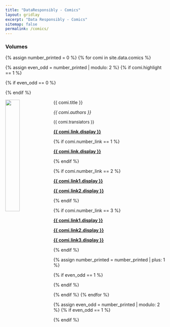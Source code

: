 ```yaml
---
title: "DataResponsibly - Comics"
layout: gridlay
excerpt: "Data Responsibly - Comics"
sitemap: false
permalink: /comics/
---
```


### Volumes

{% assign number_printed = 0 %}
{% for comi in site.data.comics %}

{% assign even_odd = number_printed | modulo: 2 %}
{% if comi.highlight == 1 %}

{% if even_odd == 0 %}
<div class="row">
{% endif %}

<div class="col-sm-6">
 <div class="well">
  <img src="{{ site.url }}{{ site.baseurl }}/images/{{ comi.image }}" class="img-responsive" width="30%" height="auto" style="float: left" />
  
  <pubtit>{{ comi.title }}</pubtit>
  
  <p><em>{{ comi.authors }}</em></p>

  <p style="font-size:13px;">{{ comi.translators }}</p>

  <p><strong><a href="{{ comi.link.url }}">{{ comi.link.display }}</a></strong></p>

  {% if comi.number_link == 1 %}
  <p><strong><a href="{{ comi.link1.url }}">{{ comi.link.display }}</a></strong></p>
  {% endif %}

  {% if comi.number_link == 2 %}
  <p><strong><a href="{{ comi.link1.url }}">{{ comi.link1.display }}</a></strong></p>
  <p><strong><a href="{{ comi.link2.url }}">{{ comi.link2.display }}</a></strong></p>
  {% endif %}
  
  {% if comi.number_link == 3 %}
  <p><strong><a href="{{ comi.link1.url }}">{{ comi.link1.display }}</a></strong></p>
  <p><strong><a href="{{ comi.link2.url }}">{{ comi.link2.display }}</a></strong></p>
  <p><strong><a href="{{ comi.link3.url }}">{{ comi.link3.display }}</a></strong></p>
  {% endif %}
 
 </div>
</div>

{% assign number_printed = number_printed | plus: 1 %}

{% if even_odd == 1 %}
</div>
{% endif %}

{% endif %}
{% endfor %}

{% assign even_odd = number_printed | modulo: 2 %}
{% if even_odd == 1 %}
</div>
{% endif %}
  
